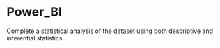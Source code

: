 # Power_BI
Complete a statistical analysis of the dataset using both descriptive and inferential statistics 
